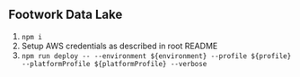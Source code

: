 ## Footwork Data Lake

1. `npm i`
2. Setup AWS credentials as described in root README
3. `npm run deploy -- --environment ${environment} --profile ${profile} --platformProfile ${platformProfile} --verbose`